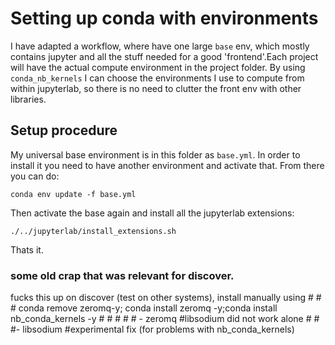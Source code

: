 # Setting up conda with environments
I have adapted a workflow, where have one large `base` env, which mostly contains jupyter and all the stuff needed for a good 'frontend'.Each project will have the actual compute environment in the project folder. By using `conda_nb_kernels` I can choose the environments I use to compute from within jupyterlab, so there is no need to clutter the front env with other libraries.

## Setup procedure
My universal base environment is in this folder as `base.yml`. In order to install it you need to have another environment and activate that. From there you can do:
```
conda env update -f base.yml
```
Then activate the base again and install all the jupyterlab extensions:
```
./../jupyterlab/install_extensions.sh
```

Thats it.

### some old crap that was relevant for discover.
fucks this up on discover (test on other systems), install manually using
    # # # conda remove zeromq-y; conda install zeromq -y;conda install nb_conda_kernels -y
    # #
    # # #  - zeromq #libsodium did not work alone
    # # #- libsodium #experimental fix (for problems with nb_conda_kernels)
